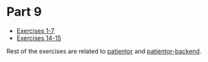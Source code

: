 # Part 9

- [Exercises 1-7](/osa9/ex1-7)
- [Exercises 14-15](/osa9/course-app)

Rest of the exercises are related to [patientor](/osa9/patientor) and [patientor-backend](/osa9/patientor-backend).
